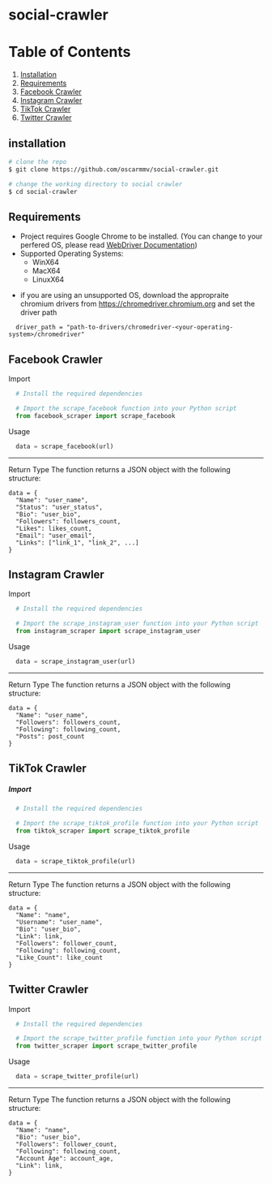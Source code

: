 # social-crawler


# Table of Contents

1. [Installation](#installation)
2. [Requirements](#requirements)
3. [Facebook Crawler](#facebook-crawler)
4. [Instagram Crawler](#instagram-crawler)
5. [TikTok Crawler](#tiktok-crawler)
6. [Twitter Crawler](#twitter-crawler)


## installation 

```bash
# clone the repo
$ git clone https://github.com/oscarmmv/social-crawler.git

# change the working directory to social crawler
$ cd social-crawler
```
## Requirements

  - Project requires Google Chrome to be installed. (You can change to your perfered OS, please read [WebDriver Documentation](https://www.google.com/url?sa=t&rct=j&q=&esrc=s&source=web&cd=&ved=2ahUKEwiK9Mr24duCAxWZCjQIHS3JDhgQFnoECBMQAQ&url=https%3A%2F%2Fwww.selenium.dev%2Fdocumentation%2Fwebdriver%2F&usg=AOvVaw1pVic_aa2kpShm2UAQOKH0&opi=89978449))
  - Supported Operating Systems:
    - WinX64
    - MacX64
    - LinuxX64
  * if you are using an unsupported OS, download the appropraite chromium drivers from https://chromedriver.chromium.org and set the driver path
```pyhton
  driver_path = "path-to-drivers/chromedriver-<your-operating-system>/chromedriver"
```

## Facebook Crawler
Import
```python
  # Install the required dependencies

```
```python
  # Import the scrape_facebook function into your Python script
  from facebook_scraper import scrape_facebook
```
Usage
```python
  data = scrape_facebook(url)
```
---
Return Type
The function returns a JSON object with the following structure:
```pyhton
data = {
  "Name": "user_name",
  "Status": "user_status",
  "Bio": "user_bio",
  "Followers": followers_count,
  "Likes": likes_count,
  "Email": "user_email",
  "Links": ["link_1", "link_2", ...]
}
```

## Instagram Crawler
Import
```python
  # Install the required dependencies

```
```python
  # Import the scrape_instagram_user function into your Python script
  from instagram_scraper import scrape_instagram_user
```
Usage
```python
  data = scrape_instagram_user(url)
```
---
Return Type
The function returns a JSON object with the following structure:
```pyhton
data = {
  "Name": "user_name",
  "Followers": followers_count,
  "Following": following_count,
  "Posts": post_count
}
```

## TikTok Crawler
##### Import
```python
  # Install the required dependencies

```
```python
  # Import the scrape_tiktok_profile function into your Python script
  from tiktok_scraper import scrape_tiktok_profile
```
Usage
```python
  data = scrape_tiktok_profile(url)
```
---
Return Type
The function returns a JSON object with the following structure:
```pyhton
data = {
  "Name": "name",
  "Username": "user_name",
  "Bio": "user_bio",
  "Link": link,
  "Followers": follower_count,
  "Following": following_count,
  "Like_Count": like_count
}
```

## Twitter Crawler
Import
```python
  # Install the required dependencies

```
```python
  # Import the scrape_twitter_profile function into your Python script
  from twitter_scraper import scrape_twitter_profile
```
Usage
```python
  data = scrape_twitter_profile(url)
```
---
Return Type
The function returns a JSON object with the following structure:
```pyhton
data = {
  "Name": "name",
  "Bio": "user_bio",
  "Followers": follower_count,
  "Following": following_count,
  "Account Age": account_age,
  "Link": link,
}
```







